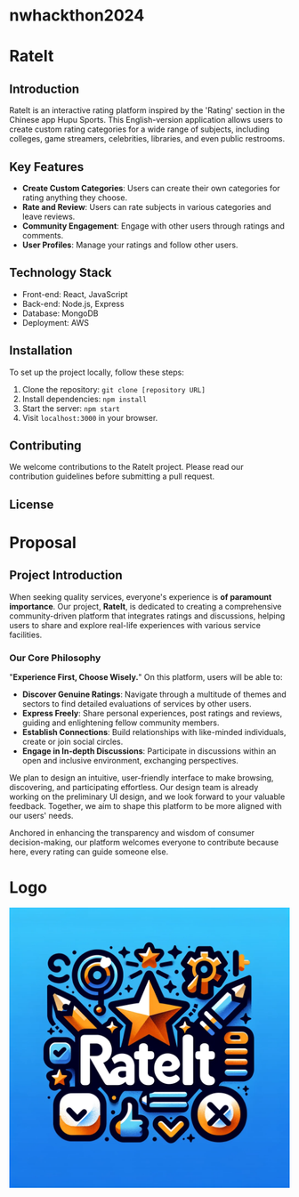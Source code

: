 # nwhackthon2024
# RateIt

## Introduction
RateIt is an interactive rating platform inspired by the 'Rating' section in the Chinese app Hupu Sports. This English-version application allows users to create custom rating categories for a wide range of subjects, including colleges, game streamers, celebrities, libraries, and even public restrooms.

## Key Features
- **Create Custom Categories**: Users can create their own categories for rating anything they choose.
- **Rate and Review**: Users can rate subjects in various categories and leave reviews.
- **Community Engagement**: Engage with other users through ratings and comments.
- **User Profiles**: Manage your ratings and follow other users.

## Technology Stack
- Front-end: React, JavaScript
- Back-end: Node.js, Express
- Database: MongoDB
- Deployment: AWS

## Installation
To set up the project locally, follow these steps:
1. Clone the repository: `git clone [repository URL]`
2. Install dependencies: `npm install`
3. Start the server: `npm start`
4. Visit `localhost:3000` in your browser.

## Contributing
We welcome contributions to the RateIt project. Please read our contribution guidelines before submitting a pull request.

## License



# Proposal

## Project Introduction

When seeking quality services, everyone's experience is **of paramount importance**. Our project, **RateIt**, is dedicated to creating a comprehensive community-driven platform that integrates ratings and discussions, helping users to share and explore real-life experiences with various service facilities.

### Our Core Philosophy

"**Experience First, Choose Wisely.**" On this platform, users will be able to:

- **Discover Genuine Ratings**: Navigate through a multitude of themes and sectors to find detailed evaluations of services by other users.
- **Express Freely**: Share personal experiences, post ratings and reviews, guiding and enlightening fellow community members.
- **Establish Connections**: Build relationships with like-minded individuals, create or join social circles.
- **Engage in In-depth Discussions**: Participate in discussions within an open and inclusive environment, exchanging perspectives.

We plan to design an intuitive, user-friendly interface to make browsing, discovering, and participating effortless. Our design team is already working on the preliminary UI design, and we look forward to your valuable feedback. Together, we aim to shape this platform to be more aligned with our users' needs.

Anchored in enhancing the transparency and wisdom of consumer decision-making, our platform welcomes everyone to contribute because here, every rating can guide someone else.


# Logo
![RateIt Logo](/logo)
